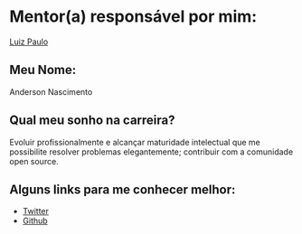 # Mentor(a) responsável por mim:

[Luiz Paulo](/profiles/mentors/profiles/luiz_paulof.md)

## Meu Nome:

Anderson Nascimento

## Qual meu sonho na carreira?

Evoluir profissionalmente e alcançar maturidade intelectual que me possibilite resolver problemas elegantemente; contribuir com a comunidade open source.


## Alguns links para me conhecer melhor:

- [Twitter](https://twitter.com/theandersonn)
- [Github](https://github.com/theandersonn)
